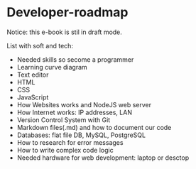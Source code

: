 # Developer-roadmap

Notice: this e-book is stil in draft mode.

List with soft and tech:
- Needed skills so secome a programmer
- Learning curve diagram
- Text editor
- HTML
- CSS
- JavaScript
- How Websites works and NodeJS web server
- How Internet works: IP addresses, LAN
- Version Control System with Git
- Markdown files(.md) and how to document our code
- Databases: flat file  DB, MySQL, PostgreSQL
- How to research for error messages
- How to write complex code logic
- Needed hardware for web development: laptop or desctop
